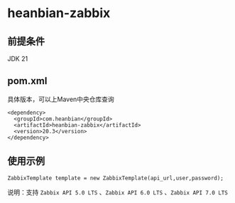 # heanbian-zabbix

## 前提条件

JDK 21

## pom.xml

具体版本，可以上Maven中央仓库查询

```
<dependency>
  <groupId>com.heanbian</groupId>
  <artifactId>heanbian-zabbix</artifactId>
  <version>20.3</version>
</dependency>
```

## 使用示例

```
ZabbixTemplate template = new ZabbixTemplate(api_url,user,password);

```

说明：支持 `Zabbix API 5.0 LTS` 、`Zabbix API 6.0 LTS` 、`Zabbix API 7.0 LTS`